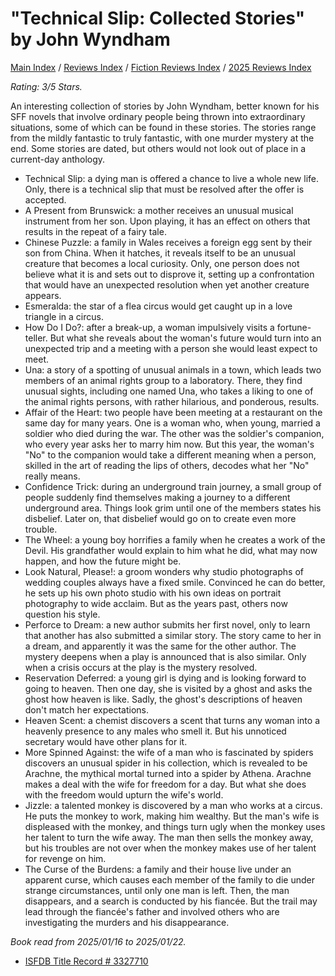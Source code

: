 # "Technical Slip: Collected Stories" by John Wyndham

[Main Index](../../../README.md) / [Reviews Index](../../README.md) / [Fiction Reviews Index](../README.md) / [2025 Reviews Index](README.md)

*Rating: 3/5 Stars.*

An interesting collection of stories by John Wyndham, better known for his SFF novels that involve ordinary people being thrown into extraordinary situations, some of which can be found in these stories. The stories range from the mildly fantastic to truly fantastic, with one murder mystery at the end. Some stories are dated, but others would not look out of place in a current-day anthology.

- Technical Slip: a dying man is offered a chance to live a whole new life. Only, there is a technical slip that must be resolved after the offer is accepted.
- A Present from Brunswick: a mother receives an unusual musical instrument from her son. Upon playing, it has an effect on others that results in the repeat of a fairy tale.
- Chinese Puzzle: a family in Wales receives a foreign egg sent by their son from China. When it hatches, it reveals itself to be an unusual creature that becomes a local curiosity. Only, one person does not believe what it is and sets out to disprove it, setting up a confrontation that would have an unexpected resolution when yet another creature appears.
- Esmeralda: the star of a flea circus would get caught up in a love triangle in a circus.
- How Do I Do?: after a break-up, a woman impulsively visits a fortune-teller. But what she reveals about the woman's future would turn into an unexpected trip and a meeting with a person she would least expect to meet.
- Una: a story of a spotting of unusual animals in a town, which leads two members of an animal rights group to a laboratory. There, they find unusual sights, including one named Una, who takes a liking to one of the animal rights persons, with rather hilarious, and ponderous, results.
- Affair of the Heart: two people have been meeting at a restaurant on the same day for many years. One is a woman who, when young, married a soldier who died during the war. The other was the soldier's companion, who every year asks her to marry him now. But this year, the woman's "No" to the companion would take a different meaning when a person, skilled in the art of reading the lips of others, decodes what her "No" really means.
- Confidence Trick: during an underground train journey, a small group of people suddenly find themselves making a journey to a different underground area. Things look grim until one of the members states his disbelief. Later on, that disbelief would go on to create even more trouble.
- The Wheel: a young boy horrifies a family when he creates a work of the Devil. His grandfather would explain to him what he did, what may now happen, and how the future might be.
- Look Natural, Please!: a groom wonders why studio photographs of wedding couples always have a fixed smile. Convinced he can do better, he sets up his own photo studio with his own ideas on portrait photography to wide acclaim. But as the years past, others now question his style.
- Perforce to Dream: a new author submits her first novel, only to learn that another has also submitted a similar story. The story came to her in a dream, and apparently it was the same for the other author. The mystery deepens when a play is announced that is also similar. Only when a crisis occurs at the play is the mystery resolved.
- Reservation Deferred: a young girl is dying and is looking forward to going to heaven. Then one day, she is visited by a ghost and asks the ghost how heaven is like. Sadly, the ghost's descriptions of heaven don't match her expectations.
- Heaven Scent: a chemist discovers a scent that turns any woman into a heavenly presence to any males who smell it. But his unnoticed secretary would have other plans for it.
- More Spinned Against: the wife of a man who is fascinated by spiders discovers an unusual spider in his collection, which is revealed to be Arachne, the mythical mortal turned into a spider by Athena. Arachne makes a deal with the wife for freedom for a day. But what she does with the freedom would upturn the wife's world.
- Jizzle: a talented monkey is discovered by a man who works at a circus. He puts the monkey to work, making him wealthy. But the man's wife is displeased with the monkey, and things turn ugly when the monkey uses her talent to turn the wife away. The man then sells the monkey away, but his troubles are not over when the monkey makes use of her talent for revenge on him.
- The Curse of the Burdens: a family and their house live under an apparent curse, which causes each member of the family to die under strange circumstances, until only one man is left. Then, the man disappears, and a search is conducted by his fiancée. But the trail may lead through the fiancée's father and involved others who are investigating the murders and his disappearance.

*Book read from 2025/01/16 to 2025/01/22.*

- [ISFDB Title Record # 3327710](https://www.isfdb.org/cgi-bin/title.cgi?3327710)
